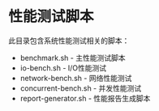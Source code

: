 # 性能测试脚本

此目录包含系统性能测试相关的脚本：
- benchmark.sh - 主性能测试脚本
- io-bench.sh - I/O性能测试
- network-bench.sh - 网络性能测试
- concurrent-bench.sh - 并发性能测试
- report-generator.sh - 性能报告生成脚本
